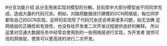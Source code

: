 #分支功能介绍
此分支用来实现对模型的分解。目前库中大部分模型由不同同学完成，造成大量的代码冗余。例如，对路网数据进行建模的GCN网络层，每位同学都有自己的GCN实现。这样的实现除了代码冗余还会带来很多问题，如无法确
定网络层的正确性和有效性，也没有给开发者二次开发过程提供良好的解释。
所以这里对交通大数据任务中经常会使用到的一些网络层进行实现，为开发者
提供可信的网络层，使其可以更高效的进行二次开发。